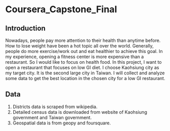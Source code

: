# Coursera_Capstone_Final

## Introduction
Nowadays, people  pay more attention to their health than anytime before. How to lose weight have been a hot topic all over the world.
Generally, people do more exercise/work out and eat healthier to achieve this goal. In my experience, opening a fitness center is more expensive than a restaurant. So I would like to focus on health food.
In this project, I want to open a restaurant that focuses on low GI diet.  I choose Kaohsiung city as my target city. It is the second large city in Taiwan.
I will collect and analyze some data to get the best location in the chosen city for a low GI restaurant.

## Data
1. Districts data is scraped from wikipedia.
2. Detailed census data is downloaded from website of Kaohsiung government and Taiwan government. 
3. Geospatial data is from geopy and foursquare. 
